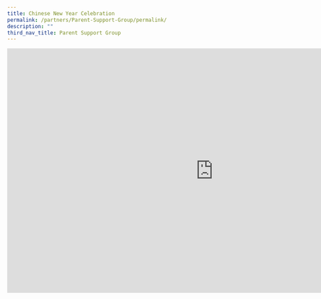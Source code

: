 ```yaml
---
title: Chinese New Year Celebration
permalink: /partners/Parent-Support-Group/permalink/
description: ""
third_nav_title: Parent Support Group
---
```



<iframe allowfullscreen="true" height="569" width="960" frameborder="0" src="https://docs.google.com/presentation/d/e/2PACX-1vQs1exHRAAqgjJjju-nvkFo2usQ-ARpaOGoQId3T3rUTiLwNnmHD0fQsPR2cfmu49rREQgRWswXTywM/embed?start=false&amp;loop=false&amp;delayms=3000"></iframe>